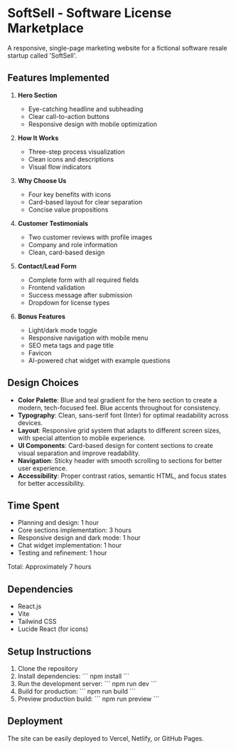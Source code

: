 # SoftSell - Software License Marketplace

A responsive, single-page marketing website for a fictional software resale startup called 'SoftSell'.

## Features Implemented

1. **Hero Section**
   - Eye-catching headline and subheading
   - Clear call-to-action buttons
   - Responsive design with mobile optimization

2. **How It Works**
   - Three-step process visualization
   - Clean icons and descriptions
   - Visual flow indicators

3. **Why Choose Us**
   - Four key benefits with icons
   - Card-based layout for clear separation
   - Concise value propositions

4. **Customer Testimonials**
   - Two customer reviews with profile images
   - Company and role information
   - Clean, card-based design

5. **Contact/Lead Form**
   - Complete form with all required fields
   - Frontend validation
   - Success message after submission
   - Dropdown for license types

6. **Bonus Features**
   - Light/dark mode toggle
   - Responsive navigation with mobile menu
   - SEO meta tags and page title
   - Favicon
   - AI-powered chat widget with example questions

## Design Choices

- **Color Palette**: Blue and teal gradient for the hero section to create a modern, tech-focused feel. Blue accents throughout for consistency.
- **Typography**: Clean, sans-serif font (Inter) for optimal readability across devices.
- **Layout**: Responsive grid system that adapts to different screen sizes, with special attention to mobile experience.
- **UI Components**: Card-based design for content sections to create visual separation and improve readability.
- **Navigation**: Sticky header with smooth scrolling to sections for better user experience.
- **Accessibility**: Proper contrast ratios, semantic HTML, and focus states for better accessibility.

## Time Spent

- Planning and design: 1 hour
- Core sections implementation: 3 hours
- Responsive design and dark mode: 1 hour
- Chat widget implementation: 1 hour
- Testing and refinement: 1 hour

Total: Approximately 7 hours

## Dependencies

- React.js
- Vite
- Tailwind CSS
- Lucide React (for icons)

## Setup Instructions

1. Clone the repository
2. Install dependencies:
   \`\`\`
   npm install
   \`\`\`
3. Run the development server:
   \`\`\`
   npm run dev
   \`\`\`
4. Build for production:
   \`\`\`
   npm run build
   \`\`\`
5. Preview production build:
   \`\`\`
   npm run preview
   \`\`\`

## Deployment

The site can be easily deployed to Vercel, Netlify, or GitHub Pages.
